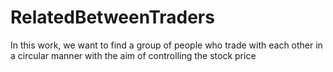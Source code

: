 # RelatedBetweenTraders
In this work, we want to find a group of people who trade with each other in a circular manner with the aim of controlling the stock price
